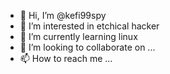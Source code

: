 - 👋 Hi, I’m @kefi99spy
- 👀 I’m interested in etchical hacker
- 🌱 I’m currently learning linux
- 💞️ I’m looking to collaborate on ...
- 📫 How to reach me ...

<!---
kefi99spy/kefi99spy is a ✨ special ✨ repository because its `README.md` (this file) appears on your GitHub profile.
You can click the Preview link to take a look at your changes.
--->
